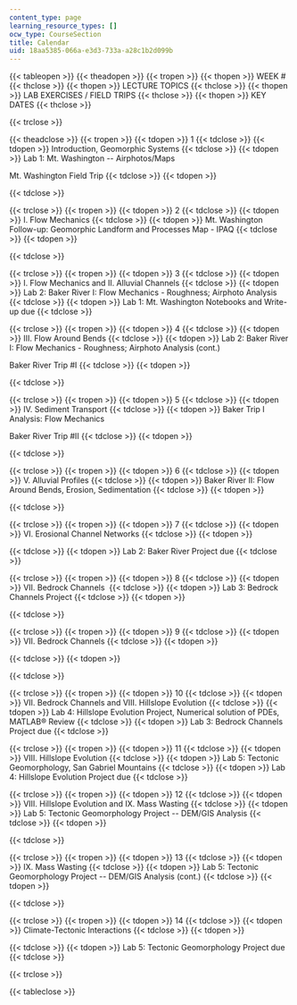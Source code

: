 ```yaml
---
content_type: page
learning_resource_types: []
ocw_type: CourseSection
title: Calendar
uid: 18aa5385-066a-e3d3-733a-a28c1b2d099b
---
```


{{< tableopen >}}
{{< theadopen >}}
{{< tropen >}}
{{< thopen >}}
WEEK #
{{< thclose >}}
{{< thopen >}}
LECTURE TOPICS
{{< thclose >}}
{{< thopen >}}
LAB EXERCISES / FIELD TRIPS
{{< thclose >}}
{{< thopen >}}
KEY DATES
{{< thclose >}}

{{< trclose >}}

{{< theadclose >}}
{{< tropen >}}
{{< tdopen >}}
1
{{< tdclose >}}
{{< tdopen >}}
Introduction, Geomorphic Systems
{{< tdclose >}}
{{< tdopen >}}
Lab 1: Mt. Washington -- Airphotos/Maps  
  
Mt. Washington Field Trip
{{< tdclose >}}
{{< tdopen >}}

{{< tdclose >}}

{{< trclose >}}
{{< tropen >}}
{{< tdopen >}}
2
{{< tdclose >}}
{{< tdopen >}}
I. Flow Mechanics
{{< tdclose >}}
{{< tdopen >}}
Mt. Washington Follow-up: Geomorphic Landform and Processes Map - IPAQ
{{< tdclose >}}
{{< tdopen >}}

{{< tdclose >}}

{{< trclose >}}
{{< tropen >}}
{{< tdopen >}}
3
{{< tdclose >}}
{{< tdopen >}}
I. Flow Mechanics and II. Alluvial Channels
{{< tdclose >}}
{{< tdopen >}}
Lab 2: Baker River I: Flow Mechanics - Roughness; Airphoto Analysis
{{< tdclose >}}
{{< tdopen >}}
Lab 1: Mt. Washington Notebooks and Write-up due
{{< tdclose >}}

{{< trclose >}}
{{< tropen >}}
{{< tdopen >}}
4
{{< tdclose >}}
{{< tdopen >}}
III. Flow Around Bends
{{< tdclose >}}
{{< tdopen >}}
Lab 2: Baker River I: Flow Mechanics - Roughness; Airphoto Analysis (cont.)  
  
Baker River Trip #I
{{< tdclose >}}
{{< tdopen >}}

{{< tdclose >}}

{{< trclose >}}
{{< tropen >}}
{{< tdopen >}}
5
{{< tdclose >}}
{{< tdopen >}}
IV. Sediment Transport
{{< tdclose >}}
{{< tdopen >}}
Baker Trip I Analysis: Flow Mechanics  
  
Baker River Trip #II
{{< tdclose >}}
{{< tdopen >}}

{{< tdclose >}}

{{< trclose >}}
{{< tropen >}}
{{< tdopen >}}
6
{{< tdclose >}}
{{< tdopen >}}
V. Alluvial Profiles
{{< tdclose >}}
{{< tdopen >}}
Baker River II: Flow Around Bends, Erosion, Sedimentation
{{< tdclose >}}
{{< tdopen >}}

{{< tdclose >}}

{{< trclose >}}
{{< tropen >}}
{{< tdopen >}}
7
{{< tdclose >}}
{{< tdopen >}}
VI. Erosional Channel Networks
{{< tdclose >}}
{{< tdopen >}}

{{< tdclose >}}
{{< tdopen >}}
Lab 2: Baker River Project due
{{< tdclose >}}

{{< trclose >}}
{{< tropen >}}
{{< tdopen >}}
8
{{< tdclose >}}
{{< tdopen >}}
VII. Bedrock Channels 
{{< tdclose >}}
{{< tdopen >}}
Lab 3: Bedrock Channels Project
{{< tdclose >}}
{{< tdopen >}}

{{< tdclose >}}

{{< trclose >}}
{{< tropen >}}
{{< tdopen >}}
9
{{< tdclose >}}
{{< tdopen >}}
VII. Bedrock Channels
{{< tdclose >}}
{{< tdopen >}}

{{< tdclose >}}
{{< tdopen >}}

{{< tdclose >}}

{{< trclose >}}
{{< tropen >}}
{{< tdopen >}}
10
{{< tdclose >}}
{{< tdopen >}}
VII. Bedrock Channels and VIII. Hillslope Evolution
{{< tdclose >}}
{{< tdopen >}}
Lab 4: Hillslope Evolution Project, Numerical solution of PDEs, MATLAB® Review
{{< tdclose >}}
{{< tdopen >}}
Lab 3: Bedrock Channels Project due
{{< tdclose >}}

{{< trclose >}}
{{< tropen >}}
{{< tdopen >}}
11
{{< tdclose >}}
{{< tdopen >}}
VIII. Hillslope Evolution
{{< tdclose >}}
{{< tdopen >}}
Lab 5: Tectonic Geomorphology, San Gabriel Mountains
{{< tdclose >}}
{{< tdopen >}}
Lab 4: Hillslope Evolution Project due
{{< tdclose >}}

{{< trclose >}}
{{< tropen >}}
{{< tdopen >}}
12
{{< tdclose >}}
{{< tdopen >}}
VIII. Hillslope Evolution and IX. Mass Wasting
{{< tdclose >}}
{{< tdopen >}}
Lab 5: Tectonic Geomorphology Project -- DEM/GIS Analysis
{{< tdclose >}}
{{< tdopen >}}

{{< tdclose >}}

{{< trclose >}}
{{< tropen >}}
{{< tdopen >}}
13
{{< tdclose >}}
{{< tdopen >}}
IX. Mass Wasting
{{< tdclose >}}
{{< tdopen >}}
Lab 5: Tectonic Geomorphology Project -- DEM/GIS Analysis (cont.)
{{< tdclose >}}
{{< tdopen >}}

{{< tdclose >}}

{{< trclose >}}
{{< tropen >}}
{{< tdopen >}}
14
{{< tdclose >}}
{{< tdopen >}}
Climate-Tectonic Interactions
{{< tdclose >}}
{{< tdopen >}}

{{< tdclose >}}
{{< tdopen >}}
Lab 5: Tectonic Geomorphology Project due
{{< tdclose >}}

{{< trclose >}}

{{< tableclose >}}